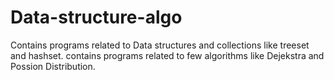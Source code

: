 # Data-structure-algo
Contains programs related to Data structures and collections like treeset and hashset.
contains programs related to few algorithms like Dejekstra and Possion Distribution.
